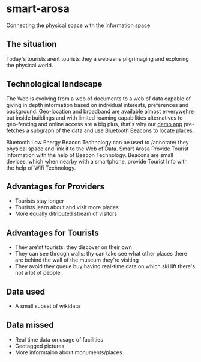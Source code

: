# smart-arosa
Connecting the physical space with the information space

## The situation
Today's tourists arent tourists they a webizens pilgrimaging and exploring the physical world.

## Technological landscape
The Web is evolving from a web of documents to a web of data capable of giving in depth information based on individual interests, preferences and background. Geo-location and broadband are available almost erverywehre but inside buildings and with limited roaming capabilities alternatives to geo-fencing and online access are a big plus, that's why our [demo app](https://github.com/smart-arosa/tourismo) pre-fetches a subgraph of the data and use Bluetooth Beacons to locate places.

Bluetooth Low Energy Beacon Technology can be used to /annotate/ they physical space and link it to the Web of Data. Smart Arosa Provide Tourist Information with the help of Beacon Technology. Beacons are small devices, which when nearby with a smartphone, provide Tourist Info with the help of Wifi Technology.

## Advantages for Providers

 * Tourists stay longer
 * Tourists learn about and visit more places
 * More equally ditributed stream of visitors
 
 ## Advantages for Tourists
 
 * They are'nt tourists: they discover on their own
 * They can see through walls: thy can take see what other places there are behind the wall of the museum they're visiting
 * They avoid they queue buy having real-time data on which ski lift there's not a lot of people

## Data used
 
 * A small subset of wikidata

## Data missed

 * Real time data on usage of facilities
 * Geotagged pictures
 * More informtaion about monuments/places
 
